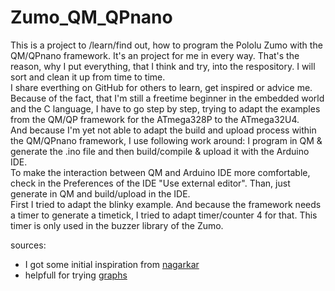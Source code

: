 # Zumo_QM_QPnano
This is a project to /learn/find out, how to program the Pololu Zumo with the QM/QPnano framework. It's an project for me in every way. That's the reason, why I put everything, that I think and try, into the respository. I will sort and clean it up from time to time.  
I share everthing on GitHub for others to learn, get inspired or advice me.  
Because of the fact, that I'm still a freetime beginner in the embedded world and the C language, I have to go step by step, trying to adapt the examples from the QM/QP framework for the ATmega328P to the ATmega32U4.  
And because I'm yet not able to adapt the build and upload process within the QM/QPnano framework, I use following work around: I program in QM & generate the .ino file and then build/compile & upload it with the Arduino IDE.  
To make the interaction between QM and Arduino IDE more comfortable, check in the Preferences of the IDE "Use external editor". Than, just generate in QM and build/upload in the IDE.  
First I tried to adapt the blinky example. And because the framework needs a timer to generate a timetick, I tried to adapt timer/counter 4 for that. This timer is only used in the buzzer library of the Zumo.  
  
sources:
* I got some initial inspiration from [nagarkar](https://github.com/nagarkar/pololuzumo32u4)  
* helpfull for trying [graphs](https://rechneronline.de/funktionsgraphen/)
